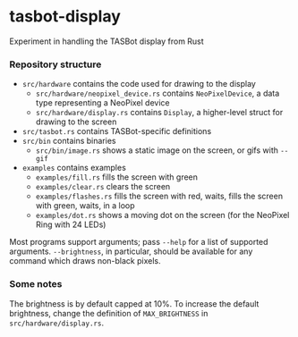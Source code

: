 # tasbot-display

Experiment in handling the TASBot display from Rust

### Repository structure

- `src/hardware` contains the code used for drawing to the display
  - `src/hardware/neopixel_device.rs` contains `NeoPixelDevice`, a data type representing a NeoPixel device
  - `src/hardware/display.rs` contains `Display`, a higher-level struct for drawing to the screen
- `src/tasbot.rs` contains TASBot-specific definitions
- `src/bin` contains binaries
  - `src/bin/image.rs` shows a static image on the screen, or gifs with `--gif`
- `examples` contains examples
  - `examples/fill.rs` fills the screen with green
  - `examples/clear.rs` clears the screen
  - `examples/flashes.rs` fills the screen with red, waits, fills the screen with green, waits, in a loop
  - `examples/dot.rs` shows a moving dot on the screen (for the NeoPixel Ring with 24 LEDs)

Most programs support arguments; pass `--help` for a list of supported arguments. `--brightness`, in particular, should be available for any command which draws non-black pixels.

### Some notes

The brightness is by default capped at 10%. To increase the default brightness, change the definition of `MAX_BRIGHTNESS` in `src/hardware/display.rs`.
